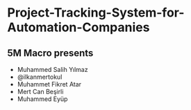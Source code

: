 # Project-Tracking-System-for-Automation-Companies
## 5M Macro presents

- Muhammed Salih Yılmaz
- @ilkanmertokul
- Muhammet Fikret Atar
- Mert Can Beşirli
- Muhammed Eyüp



